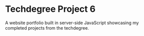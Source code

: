 # Techdegree Project 6
A website portfolio built in server-side JavaScript showcasing my completed projects from the techdegree.
